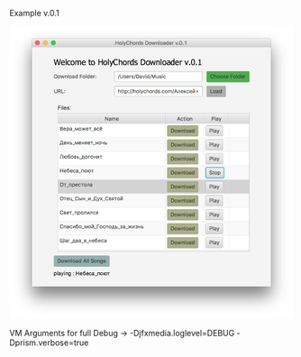 Example v.0.1

![alt text](https://github.com/davidwowa/HollyChordsDownloader/blob/master/pic/screenshot_v.0.1.png?raw=true)

VM Arguments for full Debug -> -Djfxmedia.loglevel=DEBUG -Dprism.verbose=true